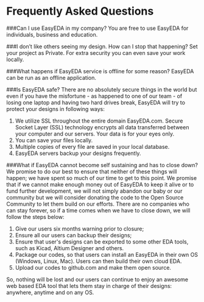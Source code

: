 
# Frequently Asked Questions

###Can I use EasyEDA in my company?
You are free to use EasyEDA for individuals, business and education.

###I don’t like others seeing my design. How can I stop that happening?
Set your project as Private. For extra security you can even save your work locally.

###What happens if EasyEDA service is offline for some reason?
EasyEDA can be run as an offline application.

###Is EasyEDA safe?
There are no absolutely secure things in the world but even if you have the misfortune - as happened to one of our team - of losing one laptop and having two hard drives break, 
EasyEDA will try to protect your designs in following ways:

1. We utilize SSL throughout the entire domain EasyEDA.com. Secure Socket Layer (SSL) technology encrypts all data transferred between your computer and our servers. Your data is for your eyes only.
2. You can save your files locally.
3. Multiple copies of every file are saved in your local database. 
4. EasyEDA servers backup your designs frequently.

###What if EasyEDA cannot become self sustaining and has to close down?
We promise to do our best to ensure that neither of these things will happen; we have spent so much of our time to get to this point. We promise that if we cannot make enough money out of EasyEDA to keep it alive or to fund further development, we will not simply abandon our baby or our community but we will consider donating the code to the Open Source Community to let them build on our efforts. There are no companies who can stay forever, so if a time comes when we have to close down,  we will follow the steps below:

1. Give our users six months warning prior to closure;
2. Ensure all our users can backup their designs;
3. Ensure that user's designs can be exported to some other EDA tools, such as Kicad, Altium Designer and others.
4. Package our codes, so that users can install an EasyEDA in their own OS (Windows, Linux, Mac). Users can then build their own cloud EDA.
5. Upload our codes to github.com and make them open source.

So, nothing will be lost and our users can continue to enjoy an awesome web based EDA tool that lets them stay in charge of their designs: anywhere, anytime and on any OS.
